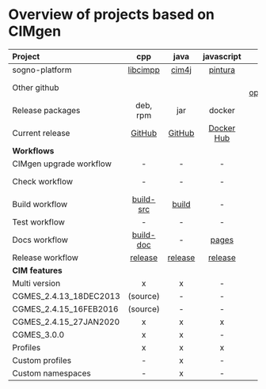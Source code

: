 # Overview of projects based on CIMgen

| Project                 | cpp      | java     | javascript | modernpython | python    |
|:------------------------|:--------:|:--------:|:----------:|:------------:|:---------:|
| sogno-platform          | [libcimpp](https://github.com/sogno-platform/libcimpp) | [cim4j](https://github.com/sogno-platform/cim4j) | [pintura](https://github.com/sogno-platform/pintura) | - | [cimpy](https://github.com/sogno-platform/cimpy) |
| Other github            |          |          |            | [alliander-opensource/pycgmes](https://github.com/alliander-opensource/pycgmes) | |
| Release packages        | deb, rpm | jar      | docker     | pip          | pip       |
| Current release         | [GitHub](https://github.com/sogno-platform/libcimpp/releases/latest) | [GitHub](https://github.com/sogno-platform/cim4j/releases/latest) | [Docker Hub](https://hub.docker.com/r/sogno/pintura) | [PyPI](https://pypi.org/project/pycgmes) | [PyPI](https://pypi.org/project/cimpy) |
| **Workflows**           |          |          |            |              |           |
| CIMgen upgrade workflow | -        | -        | -          | -            | -         |
| Check workflow          | -        | -        | -          | [build](https://github.com/alliander-opensource/pycgmes/actions/workflows/build.yaml) | [pre-commit](https://github.com/sogno-platform/cimpy/actions/workflows/pre-commit.yaml) |
| Build workflow          | [build-src](https://github.com/sogno-platform/libcimpp/actions/workflows/build-src.yml) | [build](https://github.com/sogno-platform/cim4j/blob/main/.github/workflows/build.yml) | - | [build](https://github.com/alliander-opensource/pycgmes/actions/workflows/build.yaml) | [test](https://github.com/sogno-platform/cimpy/actions/workflows/test.yaml) |
| Test workflow           | -        | -        | -          | [build](https://github.com/alliander-opensource/pycgmes/actions/workflows/build.yaml) | [test](https://github.com/sogno-platform/cimpy/actions/workflows/test.yaml) |
| Docs workflow           | [build-doc](https://github.com/sogno-platform/libcimpp/actions/workflows/build-doc.yml) | - | [pages](https://github.com/sogno-platform/pintura/actions/workflows/pages.yaml) | - | [docs](https://github.com/sogno-platform/cimpy/actions/workflows/docs.yaml) |
| Release workflow        | [release](https://github.com/sogno-platform/libcimpp/actions/workflows/release.yml) | [release](https://github.com/sogno-platform/cim4j/blob/main/.github/workflows/release.yml) | [release](https://github.com/sogno-platform/pintura/actions/workflows/release.yaml) | [deploy](https://github.com/alliander-opensource/pycgmes/actions/workflows/deploy.yaml) | - |
| **CIM features**        |          |          |            |              |           |
| Multi version           | x        | x        | -          | -            | -         |
| CGMES_2.4.13_18DEC2013  | (source) | -        | -          | -            | -         |
| CGMES_2.4.15_16FEB2016  | (source) | -        | -          | -            | -         |
| CGMES_2.4.15_27JAN2020  | x        | x        | x          | -            | x         |
| CGMES_3.0.0             | x        | x        | -          | x            | -         |
| Profiles                | x        | x        | x          | x            | -         |
| Custom profiles         | -        | x        | -          | x            | -         |
| Custom namespaces       | -        | x        | -          | x            | -         |
